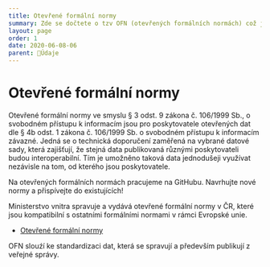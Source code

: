 ```yaml
---
title: Otevřené formální normy
summary: Zde se dočtete o tzv OFN (otevřených formálních normách) což jsou závazné definice toho, jak mají být ve veřejné správě vyměňovány a publikovány určité typy údajů. Jsou zde i odkazy na jednotlivé normy.
layout: page
order: 1
date: 2020-06-08-06
parent: 📁Údaje
---
```


# Otevřené formální normy

Otevřené formální normy ve smyslu § 3 odst. 9 zákona č. 106/1999 Sb., o svobodném přístupu k informacím jsou pro poskytovatele otevřených dat dle § 4b odst. 1 zákona č. 106/1999 Sb. o svobodném přístupu k informacím závazné. Jedná se o technická doporučení zaměřená na vybrané datové sady, která zajišťují, že stejná data publikovaná různými poskytovateli budou interoperabilní. Tím je umožněno taková data jednodušeji využívat nezávisle na tom, od kterého jsou poskytovatele.

Na otevřených formálních normách pracujeme na GitHubu. Navrhujte nové normy a přispívejte do existujících!

Ministerstvo vnitra spravuje a vydává otevřené formální normy v ČR, které jsou kompatibilní s ostatními formálními normami v rámci Evropské unie.


- [Otevřené formální normy](https://ofn.gov.cz)

OFN slouźí ke standardizaci dat, která se spravují a především publikují z veřejné správy. 
